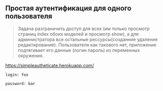 ## Простая аутентификация для одного пользователя

>Задача разграничить доступ для всех (им только просмотр 
страниц index обоих моделей и просмотр show), а для 
администратора все остальные рессурсы(созданние удаление 
редактирование).
Пользователя как такового нет, приложение подтягивает его 
данные (логин пароль) из переменных окружения.

<Deploy on heroku>

<https://simpleautheticate.herokuapp.com/>

``` login: foo ```

``` password: bar ```

